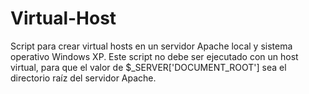 # Virtual-Host
Script para crear virtual hosts en un servidor Apache local y sistema operativo Windows XP.
Este script no debe ser ejecutado con un host virtual, para que el valor de $_SERVER['DOCUMENT_ROOT'] sea el directorio raíz del servidor Apache.
